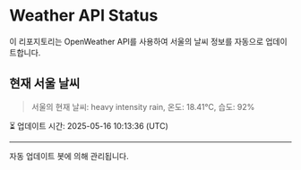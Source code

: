 
# Weather API Status

이 리포지토리는 OpenWeather API를 사용하여 서울의 날씨 정보를 자동으로 업데이트합니다.

## 현재 서울 날씨
> 서울의 현재 날씨: heavy intensity rain, 온도: 18.41°C, 습도: 92%

⏳ 업데이트 시간: 2025-05-16 10:13:36 (UTC)

---
자동 업데이트 봇에 의해 관리됩니다.
